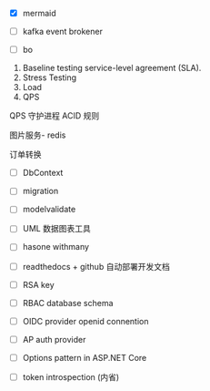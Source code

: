 + [x] mermaid
* [ ] kafka event brokener
* [ ] bo



1. Baseline testing
 service-level agreement (SLA).
2. Stress Testing
3. Load
4. QPS


QPS
守护进程
ACID 规则

图片服务- redis


订单转换


+ [ ] DbContext
+ [ ] migration
+ [ ] modelvalidate
+ [ ] UML 数据图表工具
+ [ ] hasone withmany
+ [ ] readthedocs + github 自动部署开发文档
+ [ ] RSA key
+ [ ] RBAC database schema
+ [ ] OIDC provider  openid connention
+ [ ] AP auth provider
+ [ ] Options pattern in ASP.NET Core
+ [ ] token introspection (内省)

